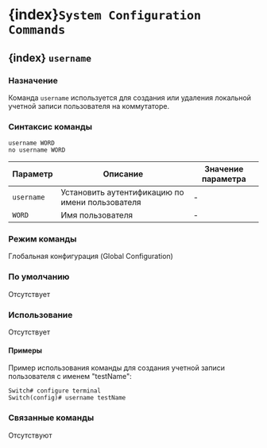 # {index}`System Configuration Commands`
## {index} `username`

### Назначение
Команда `username` используется для создания или удаления локальной учетной записи пользователя на коммутаторе.

### Синтаксис команды
```console
username WORD
no username WORD
```

| Параметр   | Описание                              | Значение параметра |
|------------|---------------------------------------|--------------------|
| `username` | Установить аутентификацию по имени пользователя | -                  |
| `WORD`     | Имя пользователя                      | -                  |

### Режим команды
Глобальная конфигурация (Global Configuration)

### По умолчанию
Отсутствует

### Использование
Отсутствует

#### Примеры
Пример использования команды для создания учетной записи пользователя с именем "testName":
```console
Switch# configure terminal
Switch(config)# username testName
```

### Связанные команды
Отсутствуют